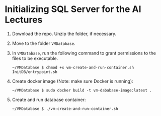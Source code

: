 # Initializing SQL Server for the AI Lectures

1. Download the repo. Unzip the folder, if necessary.
2. Move to the folder `VMDatabase`.
3. In `VMDatabase`, run the following command to grant permissions to the files to be executable.
    ```
    ~/VMDatabase $ chmod +x vm-create-and-run-container.sh InitDB/entrypoint.sh
    ```

4. Create docker image (Note: make sure Docker is running):
    ```
    ~/VMDatabase $ sudo docker build -t vm-dababase-image:latest .
    ```

5. Create and run database container:
    ```
    ~/VMDatabase $ ./vm-create-and-run-container.sh
    ```
